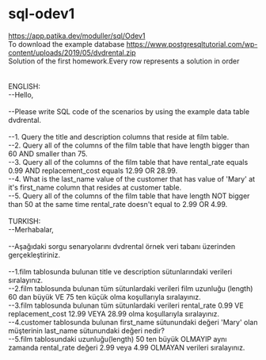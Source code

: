 # sql-odev1
https://app.patika.dev/moduller/sql/Odev1 <br>
To download the example database https://www.postgresqltutorial.com/wp-content/uploads/2019/05/dvdrental.zip <br>
Solution of the first homework.Every row represents a solution in order
<br><br><br>
ENGLISH:<br>
--Hello,<br>
<br>
--Please write SQL code of the scenarios by using the example data table dvdrental.<br>
<br>
--1. Query the title and description columns that reside at film table.<br>
--2. Query all of the columns of the film table that have length bigger than 60 AND smaller than 75.<br>
--3. Query all of the columns of the film table that have rental_rate equals 0.99 AND replacement_cost equals 12.99 OR 28.99.<br>
--4. What is the last_name value of the customer that has value of 'Mary' at it's first_name column that resides at customer table.<br>
--5. Query all of the columns of the film table that have length NOT bigger than 50 at the same time rental_rate doesn't equal to 2.99 OR 4.99.<br>
<br>
TURKISH:<br>
--Merhabalar,<br>
<br>
--Aşağıdaki sorgu senaryolarını dvdrental örnek veri tabanı üzerinden gerçekleştiriniz.<br>
<br>
--1.film tablosunda bulunan title ve description sütunlarındaki verileri sıralayınız.<br>
--2.film tablosunda bulunan tüm sütunlardaki verileri film uzunluğu (length) 60 dan büyük VE 75 ten küçük olma koşullarıyla sıralayınız.<br>
--3.film tablosunda bulunan tüm sütunlardaki verileri rental_rate 0.99 VE replacement_cost 12.99 VEYA 28.99 olma koşullarıyla sıralayınız.<br>
--4.customer tablosunda bulunan first_name sütunundaki değeri 'Mary' olan müşterinin last_name sütunundaki değeri nedir?<br>
--5.film tablosundaki uzunluğu(length) 50 ten büyük OLMAYIP aynı zamanda rental_rate değeri 2.99 veya 4.99 OLMAYAN verileri sıralayınız.<br>
